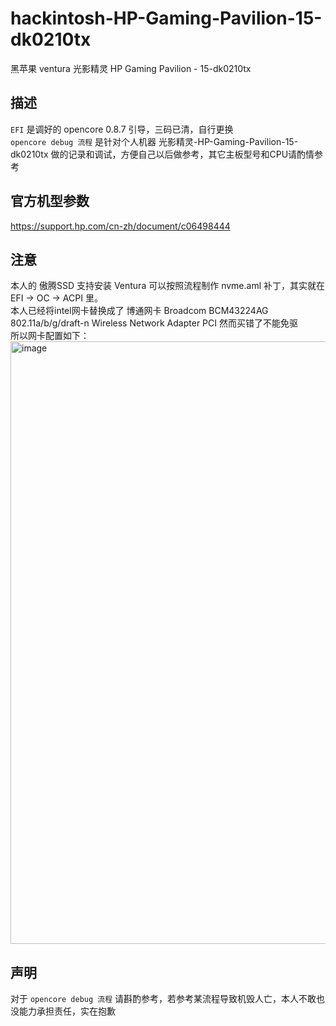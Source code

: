 # hackintosh-HP-Gaming-Pavilion-15-dk0210tx
黑苹果 ventura 光影精灵 HP Gaming Pavilion - 15-dk0210tx  

## 描述
`EFI` 是调好的 opencore 0.8.7 引导，三码已清，自行更换  
`opencore debug 流程` 是针对个人机器 光影精灵-HP-Gaming-Pavilion-15-dk0210tx 做的记录和调试，方便自己以后做参考，其它主板型号和CPU请酌情参考  

## 官方机型参数
https://support.hp.com/cn-zh/document/c06498444  

## 注意
本人的 傲腾SSD 支持安装 Ventura 可以按照流程制作 nvme.aml 补丁，其实就在 EFI -> OC -> ACPI 里。  
本人已经将intel网卡替换成了 博通网卡 Broadcom BCM43224AG 802.11a/b/g/draft-n Wireless Network Adapter PCI 然而买错了不能免驱  
所以网卡配置如下：  
<img width="964" alt="image" src="https://user-images.githubusercontent.com/94947393/201841163-97df13ad-4a79-4dab-af6b-25089f28a4b2.png">


## 声明
对于 `opencore debug 流程` 请斟酌参考，若参考某流程导致机毁人亡，本人不敢也没能力承担责任，实在抱歉
